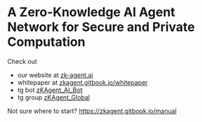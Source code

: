 # A Zero-Knowledge AI Agent Network for Secure and Private Computation

Check out
- our website at [zk-agent.ai](https://zk-agent.ai)
- whitepaper at [zkagent.gitbook.io/whitepaper](https://zkagent.gitbook.io/whitepaper)
- tg bot [zKAgent_AI_Bot](https://t.me/zKAgent_AI_Bot)
- tg group [zKAgent_Global](https://t.me/zKAgent_Global/1)

Not sure where to start? https://zkagent.gitbook.io/manual